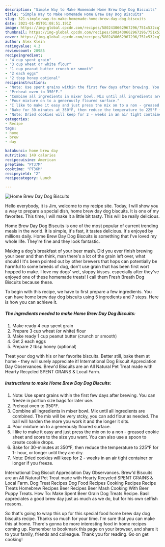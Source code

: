 ```yaml
---
description: "Simple Way to Make Homemade Home Brew Day Dog Biscuits"
title: "Simple Way to Make Homemade Home Brew Day Dog Biscuits"
slug: 321-simple-way-to-make-homemade-home-brew-day-dog-biscuits
date: 2021-01-05T01:08:51.191Z
image: https://img-global.cpcdn.com/recipes/5802430662967296/751x532cq70/home-brew-day-dog-biscuits-recipe-main-photo.jpg
thumbnail: https://img-global.cpcdn.com/recipes/5802430662967296/751x532cq70/home-brew-day-dog-biscuits-recipe-main-photo.jpg
cover: https://img-global.cpcdn.com/recipes/5802430662967296/751x532cq70/home-brew-day-dog-biscuits-recipe-main-photo.jpg
author: Alex Klein
ratingvalue: 4.3
reviewcount: 20985
recipeingredient:
- "4 cup spent grain"
- "3 cup wheat or white flour"
- "1 cup peanut butter crunch or smooth"
- "2 each eggs"
- "2 tbsp honey optional"
recipeinstructions:
- "Note: Use spent grains within the first few days after brewing. You can freeze in portion size bags for later use."
- "Preheat oven to 350°F."
- "Combine all ingredients in mixer bowl. Mix until all ingredients are combined. The mix will be very stcky, you can add flour as needed. The ball will harden the more you work it and the longer it sits."
- "Pour mixture on to a generously floured surface."
- "I like to make it easy and just press the mix on to a non - greased cookie sheet and score to the size you want. You can also use a spoon to create cookie drops."
- "Bake for 30-minutes at 350°F, then reduce the temperature to 225°F for 1- hour, or longer until they are dry."
- "Note: Dried cookies will keep for 2 - weeks in an air tight container or longer if you freeze."
categories:
- Recipe
tags:
- home
- brew
- day

katakunci: home brew day 
nutrition: 149 calories
recipecuisine: American
preptime: "PT37M"
cooktime: "PT36M"
recipeyield: "2"
recipecategory: Lunch

---
```



![Home Brew Day Dog Biscuits](https://img-global.cpcdn.com/recipes/5802430662967296/751x532cq70/home-brew-day-dog-biscuits-recipe-main-photo.jpg)

Hello everybody, it is Jim, welcome to my recipe site. Today, I will show you a way to prepare a special dish, home brew day dog biscuits. It is one of my favorites. This time, I will make it a little bit tasty. This will be really delicious.

Home Brew Day Dog Biscuits is one of the most popular of current trending meals in the world. It is simple, it's fast, it tastes delicious. It's enjoyed by millions daily. Home Brew Day Dog Biscuits is something that I've loved my whole life. They're fine and they look fantastic.

Making a dog&#39;s breakfast of your beer mash. Did you ever finish brewing your beer and then think, man there&#39;s a lot of the grain left over, what should I It&#39;s been pointed out by other brewers that hops can potentially be harmful to some breeds of dog, don&#39;t use grain that has been first wort hopped to make. I love my dogs&#39; wet, sloppy kisses. especially after they&#39;ve enjoyed one of these homemade treats! I call them Fresh Breath Dog Biscuits because these.


To begin with this recipe, we have to first prepare a few ingredients. You can have home brew day dog biscuits using 5 ingredients and 7 steps. Here is how you can achieve it.

<!--inarticleads1-->

##### The ingredients needed to make Home Brew Day Dog Biscuits:

1. Make ready 4 cup spent grain
1. Prepare 3 cup wheat (or white) flour
1. Make ready 1 cup peanut butter (crunch or smooth)
1. Get 2 each eggs
1. Prepare 2 tbsp honey (optional)


Treat your dog with his or her favorite biscuits. Better still, bake them at home - they will surely appreciate it! International Dog Biscuit Appreciation Day Observances. Brew&#39;d Biscuits are an All Natural Pet Treat made with Hearty Recycled SPENT GRAINS &amp; Local Farm. 

<!--inarticleads2-->

##### Instructions to make Home Brew Day Dog Biscuits:

1. Note: Use spent grains within the first few days after brewing. You can freeze in portion size bags for later use.
1. Preheat oven to 350°F.
1. Combine all ingredients in mixer bowl. Mix until all ingredients are combined. The mix will be very stcky, you can add flour as needed. The ball will harden the more you work it and the longer it sits.
1. Pour mixture on to a generously floured surface.
1. I like to make it easy and just press the mix on to a non - greased cookie sheet and score to the size you want. You can also use a spoon to create cookie drops.
1. Bake for 30-minutes at 350°F, then reduce the temperature to 225°F for 1- hour, or longer until they are dry.
1. Note: Dried cookies will keep for 2 - weeks in an air tight container or longer if you freeze.


International Dog Biscuit Appreciation Day Observances. Brew&#39;d Biscuits are an All Natural Pet Treat made with Hearty Recycled SPENT GRAINS &amp; Local Farm. Dog Treat Recipes Dog Food Recipes Cooking Recipes Recipe Treats Homebrew Recipes Beer Recipes Beer Mash Cooking With Beer Puppy Treats. How To: Make Spent Beer Grain Dog Treats Recipe. Basil appreciates a good brew day just as much as we do, but for his own selfish reasons. 

So that's going to wrap this up for this special food home brew day dog biscuits recipe. Thanks so much for your time. I'm sure that you can make this at home. There's gonna be more interesting food in home recipes coming up. Remember to bookmark this page on your browser, and share it to your family, friends and colleague. Thank you for reading. Go on get cooking!
